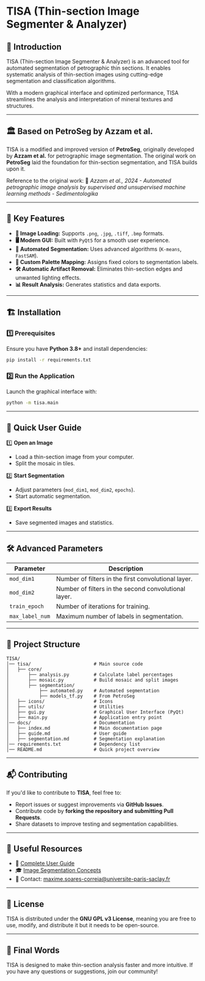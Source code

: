 # TISA (Thin-section Image Segmenter & Analyzer)

## 📌 Introduction
TISA (Thin-section Image Segmenter & Analyzer) is an advanced tool for automated segmentation of petrographic thin sections. It enables systematic analysis of thin-section images using cutting-edge segmentation and classification algorithms.

With a modern graphical interface and optimized performance, TISA streamlines the analysis and interpretation of mineral textures and structures.

---

## 🏛️ Based on PetroSeg by Azzam et al.
TISA is a modified and improved version of **PetroSeg**, originally developed by **Azzam et al.** for petrographic image segmentation. 
The original work on **PetroSeg** laid the foundation for thin-section segmentation, and TISA builds upon it.

Reference to the original work:
📄 *Azzam et al., 2024 - Automated petrographic image analysis by supervised and*
*unsupervised machine learning methods - Sedimentologika*

---

## 🚀 Key Features
- **📸 Image Loading:** Supports `.png`, `.jpg`, `.tiff`, `.bmp` formats.
- **🖥️ Modern GUI:** Built with `PyQt5` for a smooth user experience.
- **🧩 Automated Segmentation:** Uses advanced algorithms (`K-means`, `FastSAM`).
- **🎨 Custom Palette Mapping:** Assigns fixed colors to segmentation labels.
- **🛠️ Automatic Artifact Removal:** Eliminates thin-section edges and unwanted lighting effects.
- **📊 Result Analysis:** Generates statistics and data exports.

---

## 🏗️ Installation
### **1️⃣ Prerequisites**
Ensure you have **Python 3.8+** and install dependencies:
```bash
pip install -r requirements.txt
```

### **2️⃣ Run the Application**
Launch the graphical interface with:
```bash
python -m tisa.main
```

---

## 📖 Quick User Guide

1️⃣ **Open an Image**  
   - Load a thin-section image from your computer. 
   - Split the mosaic in tiles. 

2️⃣ **Start Segmentation**  
   - Adjust parameters (`mod_dim1`, `mod_dim2`, `epochs`).  
   - Start automatic segmentation.  

3️⃣ **Export Results**  
   - Save segmented images and statistics.

---

## 🛠️ Advanced Parameters
| Parameter        | Description |
|-----------------|------------|
| `mod_dim1`      | Number of filters in the first convolutional layer. |
| `mod_dim2`      | Number of filters in the second convolutional layer. |
| `train_epoch`   | Number of iterations for training. |
| `max_label_num` | Maximum number of labels in segmentation. |

---

## 📌 Project Structure
```
TISA/
│── tisa/                       # Main source code
│   ├── core/
│       ├── analysis.py         # Calculate label percentages
│       ├── mosaic.py           # Build mosaic and split images
│       ├── segmentation/
│           ├── automated.py    # Automated segmentation
│           ├── models_tf.py    # From PetroSeg
│   ├── icons/                  # Icons
│   ├── utils/                  # Utilities
│   ├── gui.py                  # Graphical User Interface (PyQt)
│   ├── main.py                 # Application entry point
│── docs/                       # Documentation
│   ├── index.md                # Main documentation page
│   ├── guide.md                # User guide
│   ├── segmentation.md         # Segmentation explanation
│── requirements.txt            # Dependency list
│── README.md                   # Quick project overview
```

---

## 📬 Contributing
If you'd like to contribute to **TISA**, feel free to:
- Report issues or suggest improvements via **GitHub Issues**.
- Contribute code by **forking the repository and submitting Pull Requests**.
- Share datasets to improve testing and segmentation capabilities.

---

## 🔗 Useful Resources
- 📜 [Complete User Guide](docs/guide.md)
- 🎓 [Image Segmentation Concepts](docs/segmentation.md)
- 📩 Contact: [maxime.soares-correia@universite-paris-saclay.fr](mailto:maxime.soares-correia@universite-paris-saclay.fr)

---

## 📄 License
TISA is distributed under the **GNU GPL v3 License**, meaning you are free to use, modify, and distribute it but it needs to be open-source.

---

## **📢 Final Words**
TISA is designed to make thin-section analysis faster and more intuitive. If you have any questions or suggestions, join our community!
